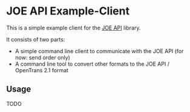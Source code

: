# JOE API Example-Client

This is a simple example client for the [JOE API](https://github.com/jacob-elektronik/joe-api-documentation) library.

It consists of two parts:

- A simple command line client to communicate with the JOE API (for now: send order only)
- A command line tool to convert other formats to the JOE API / OpenTrans 2.1 format

## Usage

TODO
